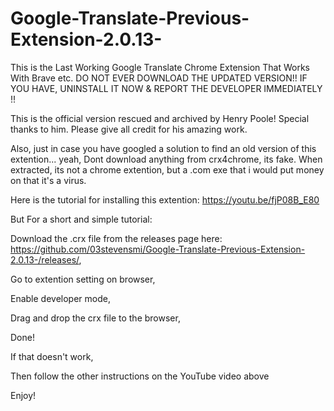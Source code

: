 # Google-Translate-Previous-Extension-2.0.13-
This is the Last Working Google Translate Chrome Extension That Works With Brave etc. 
DO NOT EVER DOWNLOAD THE UPDATED VERSION!! 
IF YOU HAVE, UNINSTALL IT NOW & REPORT THE DEVELOPER IMMEDIATELY !! 


This is the official version rescued and archived by Henry Poole! 
Special thanks to him. 
Please give all credit for his amazing work. 


Also, just in case you have googled a solution to find an old version of this extention... 
yeah, Dont download anything from crx4chrome, its fake. 
When extracted, its not a chrome extention, 
but a .com exe that i would put money on that it's a virus. 


Here is the tutorial for installing this extention: https://youtu.be/fjP08B_E80


But For a short and simple tutorial:

Download the .crx file from the releases page here:
https://github.com/03stevensmi/Google-Translate-Previous-Extension-2.0.13-/releases/,

Go to extention setting on browser,

Enable developer mode,

Drag and drop the crx file to the browser,

Done!


If that doesn't work,

Then follow the other instructions on the YouTube video above

Enjoy!
